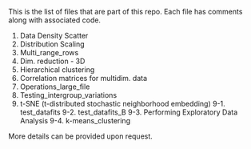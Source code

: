 This is the list of files that are part of this repo. Each file has comments along with associated code.

1. Data Density Scatter
2. Distribution Scaling
3. Multi_range_rows
4. Dim. reduction - 3D
5. Hierarchical clustering
6. Correlation matrices for multidim. data
7. Operations_large_file
8. Testing_intergroup_variations
9. t-SNE (t-distributed stochastic neighborhood embedding)
9-1. test_datafits
9-2. test_datafits_B
9-3. Performing Exploratory Data Analysis
9-4. k-means_clustering

More details can be provided upon request.
